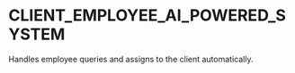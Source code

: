 # CLIENT_EMPLOYEE_AI_POWERED_SYSTEM
Handles employee queries and assigns to the client automatically.
